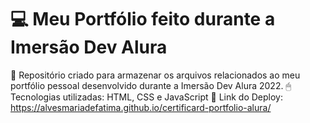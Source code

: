 # 💻 Meu Portfólio feito durante a Imersão Dev Alura 

📁 Repositório criado para armazenar os arquivos relacionados ao meu portfólio pessoal desenvolvido durante a Imersão Dev Alura 2022.
🖱 Tecnologias utilizadas: HTML, CSS e JavaScript
🔗 Link do Deploy: https://alvesmariadefatima.github.io/certificard-portfolio-alura/
